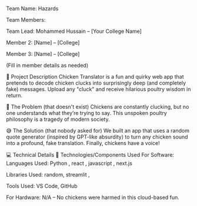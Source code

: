 Team Name: Hazards

Team Members:

Team Lead: Mohammed Hussain – [Your College Name]

Member 2: [Name] – [College]

Member 3: [Name] – [College]

(Fill in member details as needed)

📝 Project Description
Chicken Translator is a fun and quirky web app that pretends to decode chicken clucks into surprisingly deep (and completely fake) messages. Upload any "cluck" and receive hilarious poultry wisdom in return.

🐔 The Problem (that doesn't exist)
Chickens are constantly clucking, but no one understands what they’re trying to say. This unspoken poultry philosophy is a tragedy of modern society.

😅 The Solution (that nobody asked for)
We built an app that uses a random quote generator (inspired by GPT-like absurdity) to turn any chicken sound into a profound, fake translation. Finally, chickens have a voice!

💻 Technical Details
🔧 Technologies/Components Used
For Software:
Languages Used: Python , react , javascript , next.js


Libraries Used: random, streamlit , 

Tools Used: VS Code, GitHub

For Hardware:
N/A – No chickens were harmed in this cloud-based fun.
